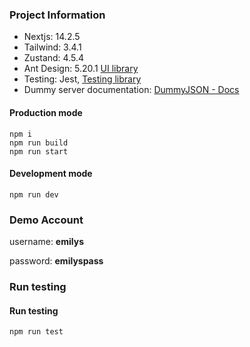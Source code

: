 ### Project Information 

- Nextjs: 14.2.5
- Tailwind: 3.4.1
- Zustand: 4.5.4
- Ant Design: 5.20.1 [UI library](https://ant.design/components/overview/)
- Testing: Jest, [Testing library](https://testing-library.com/docs)
- Dummy server documentation: [DummyJSON - Docs](https://dummyjson.com/docs)

#### Production mode
```
npm i
npm run build
npm run start
```

#### Development mode
```
npm run dev
```

### Demo Account 

username: **emilys**

password: **emilyspass**

### Run testing 

#### Run testing 
```
npm run test
```